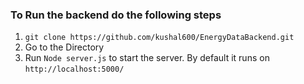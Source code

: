 ### To Run the backend do the following steps

1) `git clone https://github.com/kushal600/EnergyDataBackend.git`
2)  Go to the Directory
3)  Run `Node server.js` to start the server. By default it runs on `http://localhost:5000/`
